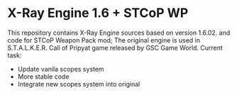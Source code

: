 X-Ray Engine 1.6 + STCoP WP
==========================

This repository contains X-Ray Engine sources based on version 1.6.02. and code for STCoP Weapon Pack mod;
The original engine is used in S.T.A.L.K.E.R. Call of Pripyat game released by GSC Game World.
Current task:
* Update vanila scopes system
* More stable code
* Integrate new scopes system into original